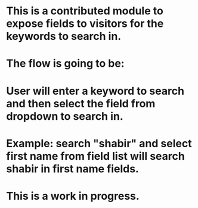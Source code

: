 # This is a contributed module to expose fields to visitors for the keywords to search in.

# The flow is going to be:

# User will enter a keyword to search and then select the field from dropdown to search in.

# Example: search "shabir"  and select first name from field list will search shabir in first name fields.

# This is a work in progress.